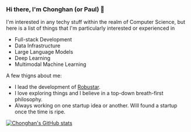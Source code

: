 ### Hi there, I'm Chonghan (or Paul) 👋
 I'm interested in any techy stuff within the realm of Computer Science, but here is a list of things that I'm particularly interested or experienced in
- Full-stack Development
- Data Infrastructure
- Large Language Models
- Deep Learning
- Multimodal Machine Learning

A few thigns about me:
- I lead the development of [Robustar](https://github.com/HaohanWang/Robustar).
- I love exploring things and I believe in a top-down breath-first philosophy.
- Always working on one startup idea or another. Will found a startup once the time is ripe.

<!--
**PaulCCCCCCH/PaulCCCCCCH** is a ✨ _special_ ✨ repository because its `README.md` (this file) appears on your GitHub profile.

Here are some ideas to get you started:

- 🔭 I’m currently working on ...
- 🌱 I’m currently learning ...
- 👯 I’m looking to collaborate on ...
- 🤔 I’m looking for help with ...
- 💬 Ask me about ...
- 📫 How to reach me: ...
- 😄 Pronouns: ...
- ⚡ Fun fact: ...
[![Top Langs](https://github-readme-stats.vercel.app/api/top-langs/?username=paulcccccch&hide=html,jupyter%20notebook)](https://github.com/anuraghazra/github-readme-stats)
-->

[![Chonghan's GitHub stats](https://github-readme-stats.vercel.app/api?username=paulcccccch&count_private=true)](https://github.com/anuraghazra/github-readme-stats)

